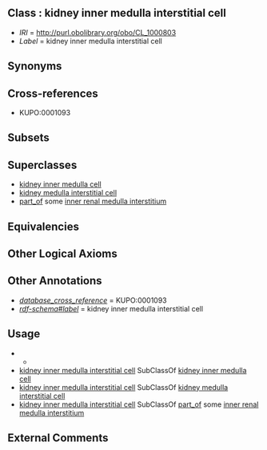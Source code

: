 
## Class : kidney inner medulla interstitial cell

 * *IRI* = http://purl.obolibrary.org/obo/CL_1000803
 * *Label* = kidney inner medulla interstitial cell

## Synonyms


## Cross-references

 * KUPO:0001093

## Subsets


## Superclasses

 * [kidney inner medulla cell](../../CL/17/CL_1000617.md)
 * [kidney medulla interstitial cell](../../CL/82/CL_1000682.md)
 * [part_of](../../BFO/50/BFO_0000050.md) some [inner renal medulla interstitium](../../UBERON/14/UBERON_0005214.md)

## Equivalencies


## Other Logical Axioms


## Other Annotations

 * *[database_cross_reference](../../ef/oboInOwl#hasDbXref.md)* = KUPO:0001093
 * *[rdf-schema#label](../../el/rdf-schema#label.md)* = kidney inner medulla interstitial cell

## Usage

 * -
 * [kidney inner medulla interstitial cell](../../CL/03/CL_1000803.md) SubClassOf [kidney inner medulla cell](../../CL/17/CL_1000617.md)
 * [kidney inner medulla interstitial cell](../../CL/03/CL_1000803.md) SubClassOf [kidney medulla interstitial cell](../../CL/82/CL_1000682.md)
 * [kidney inner medulla interstitial cell](../../CL/03/CL_1000803.md) SubClassOf [part_of](../../BFO/50/BFO_0000050.md) some [inner renal medulla interstitium](../../UBERON/14/UBERON_0005214.md)

## External Comments

